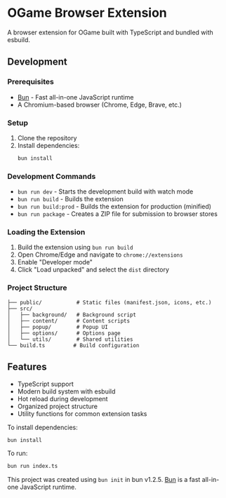 # OGame Browser Extension

A browser extension for OGame built with TypeScript and bundled with esbuild.

## Development

### Prerequisites

- [Bun](https://bun.sh/) - Fast all-in-one JavaScript runtime
- A Chromium-based browser (Chrome, Edge, Brave, etc.)

### Setup

1. Clone the repository
2. Install dependencies:
   ```bash
   bun install
   ```

### Development Commands

- `bun run dev` - Starts the development build with watch mode
- `bun run build` - Builds the extension
- `bun run build:prod` - Builds the extension for production (minified)
- `bun run package` - Creates a ZIP file for submission to browser stores

### Loading the Extension

1. Build the extension using `bun run build`
2. Open Chrome/Edge and navigate to `chrome://extensions`
3. Enable "Developer mode"
4. Click "Load unpacked" and select the `dist` directory

### Project Structure

```
├── public/           # Static files (manifest.json, icons, etc.)
├── src/
│   ├── background/   # Background script
│   ├── content/      # Content scripts
│   ├── popup/        # Popup UI
│   ├── options/      # Options page
│   └── utils/        # Shared utilities
└── build.ts         # Build configuration
```

## Features

- TypeScript support
- Modern build system with esbuild
- Hot reload during development
- Organized project structure
- Utility functions for common extension tasks

To install dependencies:

```bash
bun install
```

To run:

```bash
bun run index.ts
```

This project was created using `bun init` in bun v1.2.5. [Bun](https://bun.sh) is a fast all-in-one JavaScript runtime.
